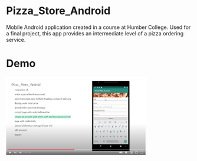 # Pizza_Store_Android
Mobile Android application created in a course at Humber College. Used for a final project, this app provides an intermediate level of a pizza ordering service.

# Demo
[<img alt="youtube link to watch demo" width="75%" src="pizzaStoreThumbnail.png" />](https://www.youtube.com/watch?v=cvNTddy40i0)




